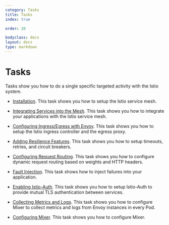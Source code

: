 ```yaml
---
category: Tasks
title: Tasks
index: true

order: 20

bodyclass: docs
layout: docs
type: markdown
---
```


# Tasks

Tasks show you how to do a single specific targeted
activity with the Istio system.

- [Installation](./istio-installation.html). This task shows you how to
  setup the Istio service mesh.

- [Integrating Services into the Mesh](./integrating-services-into-istio.html). This task shows you how to
  integrate your applications with the Istio service mesh.

- [Configuring Ingress/Egress with Envoy](./ingress-egress-envoy.html). This task shows you how to
  setup the Istio ingress controller and the egress proxy.

- [Adding Resilience Features](./resilience-features.html). This task shows you how to
  setup timeouts, retries, and circuit breakers.

- [Configuring Request Routing](./request-routing.html). This task shows you how to
  configure dynamic request routing based on weights and HTTP headers.

- [Fault Injection](./fault-injection.html). This task shows how to
  inject failures into your application.

- [Enabling Istio-Auth](./istio-auth.html). This task shows you how to
  setup Istio-Auth to provide mutual TLS authentication between services.

- [Collecting Metrics and Logs](./metrics-logs.html). This task shows you how to
  configure Mixer to collect metrics and logs from Envoy instances in
  every Pod.

- [Configuring Mixer](./configuring-mixer.html). This task shows you how to
  configure Mixer.
